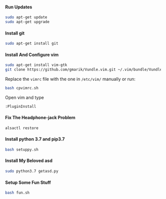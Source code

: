 #### Run Updates

```bash
sudo apt-get update
sudo apt-get upgrade
```

#### Install git

```bash
sudo apt-get install git
```


#### Install And Configure vim

```bash
sudo apt-get install vim-gtk
git clone https://github.com/gmarik/Vundle.vim.git ~/.vim/bundle/Vundle.vim
```
Replace the `vimrc` file with the one in  `/etc/vim/` manually or run:

```bash
bash cpvimrc.sh
```

Open vim and type

```bash
:PluginInstall
```

#### Fix The Headphone-jack Problem

```bash
alsactl restore
```

#### Install python 3.7 and pip3.7

```bash
bash setuppy.sh
```

#### Install My Beloved asd

```bash
sudo python3.7 getasd.py
```

#### Setup Some Fun Stuff

```bash
bash fun.sh
```
